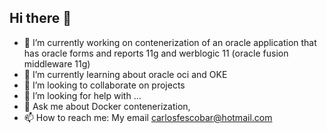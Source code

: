## Hi there 👋




- 🔭 I’m currently working on contenerization of an oracle application that has oracle forms and reports 11g and werblogic 11 (oracle fusion middleware 11g)  
- 🌱 I’m currently learning about oracle oci and OKE
- 👯 I’m looking to collaborate on projects 
- 🤔 I’m looking for help with ...
- 💬 Ask me about Docker contenerization, 
- 📫 How to reach me: My email carlosfescobar@hotmail.com

